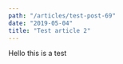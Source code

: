```yaml
---
path: "/articles/test-post-69"
date: "2019-05-04"
title: "Test article 2"
---
```


Hello this is a test
